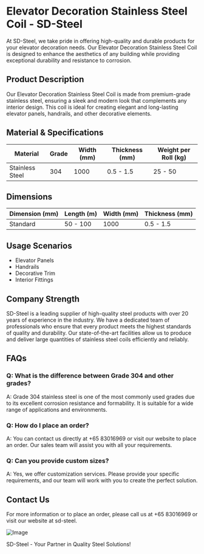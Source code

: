 # Elevator Decoration Stainless Steel Coil - SD-Steel

At SD-Steel, we take pride in offering high-quality and durable products for your elevator decoration needs. Our Elevator Decoration Stainless Steel Coil is designed to enhance the aesthetics of any building while providing exceptional durability and resistance to corrosion.

## Product Description

Our Elevator Decoration Stainless Steel Coil is made from premium-grade stainless steel, ensuring a sleek and modern look that complements any interior design. This coil is ideal for creating elegant and long-lasting elevator panels, handrails, and other decorative elements.

## Material & Specifications

| **Material** | **Grade** | **Width (mm)** | **Thickness (mm)** | **Weight per Roll (kg)** |
|--------------|-----------|----------------|--------------------|--------------------------|
| Stainless Steel | 304 | 1000 | 0.5 - 1.5 | 25 - 50 |

## Dimensions

| **Dimension (mm)** | **Length (m)** | **Width (mm)** | **Thickness (mm)** |
|--------------------|----------------|----------------|--------------------|
| Standard           | 50 - 100       | 1000           | 0.5 - 1.5          |

## Usage Scenarios

- Elevator Panels
- Handrails
- Decorative Trim
- Interior Fittings

## Company Strength

SD-Steel is a leading supplier of high-quality steel products with over 20 years of experience in the industry. We have a dedicated team of professionals who ensure that every product meets the highest standards of quality and durability. Our state-of-the-art facilities allow us to produce and deliver large quantities of stainless steel coils efficiently and reliably.

## FAQs

### Q: What is the difference between Grade 304 and other grades?
A: Grade 304 stainless steel is one of the most commonly used grades due to its excellent corrosion resistance and formability. It is suitable for a wide range of applications and environments.

### Q: How do I place an order?
A: You can contact us directly at +65 83016969 or visit our website to place an order. Our sales team will assist you with all your requirements.

### Q: Can you provide custom sizes?
A: Yes, we offer customization services. Please provide your specific requirements, and our team will work with you to create the perfect solution.

## Contact Us

For more information or to place an order, please call us at +65 83016969 or visit our website at  sd-steel.

![Image](https://github.com/user-attachments/assets/2567258e-e124-4816-932d-1809bd27ef0b)

SD-Steel - Your Partner in Quality Steel Solutions!